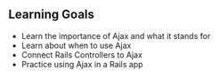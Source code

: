## Learning Goals

* Learn the importance of Ajax and what it stands for
* Learn about when to use Ajax
* Connect Rails Controllers to Ajax
* Practice using Ajax in a Rails app